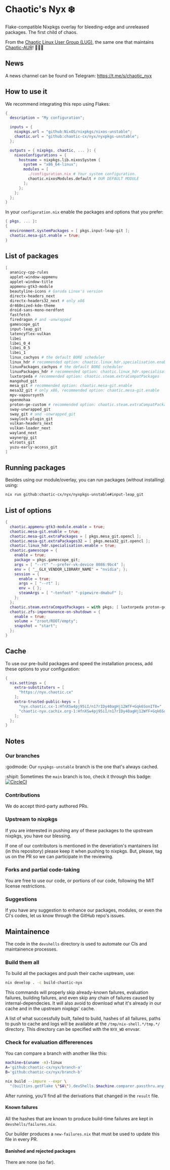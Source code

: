 # Chaotic's Nyx ❄️

Flake-compatible Nixpkgs overlay for bleeding-edge and unreleased packages. The first child of chaos.

From the [Chaotic Linux User Group (LUG)](https://github.com/chaotic-cx), the same one that maintains [Chaotic-AUR](https://github.com/chaotic-aur)! 🧑🏻‍💻

## News

A news channel can be found on Telegram: https://t.me/s/chaotic_nyx

## How to use it

We recommend integrating this repo using Flakes:

```nix
{
  description = "My configuration";

  inputs = {
    nixpkgs.url = "github:NixOS/nixpkgs/nixos-unstable";
    chaotic.url = "github:chaotic-cx/nyx/nyxpkgs-unstable";
  };

  outputs = { nixpkgs, chaotic, ... }: {
    nixosConfigurations = {
      hostname = nixpkgs.lib.nixosSystem {
        system = "x86_64-linux";
        modules = [
          ./configuration.nix # Your system configuration.
          chaotic.nixosModules.default # OUR DEFAULT MODULE
        ];
      };
    };
  };
}
```

In your `configuration.nix` enable the packages and options that you prefer:

```nix
{ pkgs, ... }:
{
  environment.systemPackages = [ pkgs.input-leap-git ];
  chaotic.mesa-git.enable = true;
}
```

## List of packages

```nix
[
  ananicy-cpp-rules
  applet-window-appmenu
  applet-window-title
  appmenu-gtk3-module
  beautyline-icons # Garuda Linux's version
  directx-headers_next
  directx-headers32_next # only x86
  dr460nized-kde-theme
  droid-sans-mono-nerdfont
  fastfetch
  firedragon # and -unwrapped
  gamescope_git
  input-leap_git
  latencyflex-vulkan
  libei
  libei_0_4
  libei_0_5
  libei_1
  linux_cachyos # the default BORE scheduler
  linux_hdr # recommended option: chaotic.linux_hdr.specialisation.enable
  linuxPackages_cachyos # the default BORE scheduler
  linuxPackages_hdr # recommended option: chaotic.linux_hdr.specialisation.enable
  luxtorpeda # recommended option: chaotic.steam.extraCompatPackages
  mangohud_git
  mesa_git # recommended option: chaotic.mesa-git.enable
  mesa32_git # only x86, recommended option: chaotic.mesa-git.enable
  mpv-vapoursynth
  openmohaa
  proton-ge-custom # recommended option: chaotic.steam.extraCompatPackages
  sway-unwrapped_git
  sway_git # and -unwrapped_git
  swaylock-plugin_git
  vulkan-headers_next
  vulkan-loader_next
  wayland_next
  waynergy_git
  wlroots_git
  yuzu-early-access_git
]
```

## Running packages

Besides using our module/overlay, you can run packages (without installing) using:

```sh
nix run github:chaotic-cx/nyx/nyxpkgs-unstable#input-leap_git
```

## List of options

```nix
{
  chaotic.appmenu-gtk3-module.enable = true;
  chaotic.mesa-git.enable = true;
  chaotic.mesa-git.extraPackages = [ pkgs.mesa_git.opencl ];
  chaotic.mesa-git.extraPackages32 = [ pkgs.mesa32_git.opencl ];
  chaotic.linux_hdr.specialisation.enable = true;
  chaotic.gamescope = {
    enable = true;
    package = pkgs.gamescope_git;
    args = [ "--rt" "--prefer-vk-device 8086:9bc4" ];
    env = { "__GLX_VENDOR_LIBRARY_NAME" = "nvidia"; };
    session = {
      enable = true;
      args = [ "--rt" ];
      env = { };
      steamArgs = [ "-tenfoot" "-pipewire-dmabuf" ];
    };
  };
  chaotic.steam.extraCompatPackages = with pkgs; [ luxtorpeda proton-ge-custom ];
  chaotic.zfs-impermanence-on-shutdown = {
    enable = true;
    volume = "zroot/ROOT/empty";
    snapshot = "start";
  };
}
```

## Cache

To use our pre-build packages and speed the installation process, add these options to your configuration:

```nix
{
  nix.settings = {
    extra-substituters = [
      "https://nyx.chaotic.cx"
    ];
    extra-trusted-public-keys = [
      "nyx.chaotic.cx-1:HfnXSw4pj95iI/n17rIDy40agHj12WfF+Gqk6SonIT8="
      "chaotic-nyx.cachix.org-1:HfnXSw4pj95iI/n17rIDy40agHj12WfF+Gqk6SonIT8="
    ];
  };
}
```

## Notes

### Our branches

:godmode: Our `nyxpkgs-unstable` branch is the one that's always cached.

:shipit: Sometimes the `main` branch is too, check it through this badge: [![CircleCI](https://dl.circleci.com/status-badge/img/gh/chaotic-cx/nyx/tree/main.svg?style=shield)](https://dl.circleci.com/status-badge/redirect/gh/chaotic-cx/nyx/tree/main)

### Contributions

We do accept third-party authored PRs.

### Upstream to nixpkgs

If you are interested in pushing any of these packages to the upstream nixpkgs, you have our blessing.

If one of our contributors is mentioned in the deveriation's mantainers list (in this repository) please keep it when pushing to nixpkgs. But, please, tag us on the PR so we can participate in the reviewing.

### Forks and partial code-taking

You are free to use our code, or portions of our code, following the MIT license restrictions.

### Suggestions

If you have any suggestion to enhance our packages, modules, or even the CI's codes, let us know through the GitHub repo's issues.

## Maintainence

The code in the `devshells` directory is used to automate our CIs and maintainence processes.

### Build them all

To build all the packages and push their cache usptream, use:

```sh
nix develop . -c build-chaotic-nyx
```

This commands will properly skip already-known failures, evaluation failures, building failures, and even skip any chain of failures caused by internal-dependecies. It will also avoid to download what it's already in our cache and in the upstream nixpkgs' cache.

A list of what successfully built, failed to build, hashes of all failures, paths to push to cache and logs will be available at the `/tmp/nix-shell.*/tmp.*/` directory. This directory can be specified with the `NYX_WD` envvar.

### Check for evaluation differerences

You can compare a branch with another like this:

```bash
machine=$(uname -m)-linux
A='github:chaotic-cx/nyx/branch-a'
B='github:chaotic-cx/nyx/branch-b'

nix build --impure --expr \
  "(builtins.getFlake \"$A\").devShells.$machine.comparer.passthru.any \"$B\""
```

After running, you'll find all the derivations that changed in the `result` file.

#### Known failures

All the hashes that are known to produce build-time failures are kept in `devshells/failures.nix`.

Our builder produces a `new-failures.nix` that must be used to update this file in every PR.

#### Banished and rejected packages

There are none (so far).
